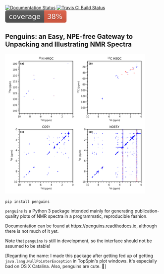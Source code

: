 [![Documentation Status](https://readthedocs.org/projects/penguins/badge/?version=latest)](https://penguins.readthedocs.io/en/latest)
[![Travis CI Build Status](https://travis-ci.com/yongrenjie/penguins.svg?branch=master)](https://travis-ci.com/github/yongrenjie/penguins)
![Code Coverage](tests/coverage.svg)

## Penguins: an Easy, NPE-free Gateway to Unpacking and Illustrating NMR Spectra

<img src="docs/images/cookbook_subplots.png" height="450" >

```
pip install penguins
```

`penguins` is a Python 3 package intended mainly for generating publication-quality plots of NMR spectra in a programmatic, reproducible fashion.

Documentation can be found at https://penguins.readthedocs.io, although there is not much of it yet.

Note that `penguins` is still in development, so the interface should not be assumed to be stable!

[Regarding the name: I made this package after getting fed up of getting `java.lang.NullPointerException` in TopSpin's plot windows. It's especially bad on OS X Catalina. Also, penguins are cute. 🐧]

